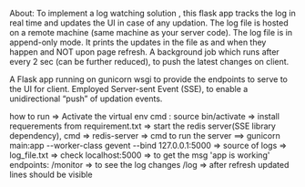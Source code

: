 
About: 
To implement a log watching solution , this flask app tracks the log in real time and updates the UI in case of any updation.
The log file is hosted on a remote machine (same machine as your server code). The log file is in append-only mode.
It prints the updates in the file as and when they happen and NOT upon page refresh. A background job which runs after every 2 sec (can be further reduced), to push the latest changes on client. 


A Flask app  running on gunicorn wsgi to provide the endpoints to serve to the UI for client. 
Employed Server-sent Event (SSE), to enable a unidirectional “push” of updation events.


how to run 
 => Activate the virtual env cmd : source bin/activate
 => install requerements from requirement.txt 
 => start the redis server(SSE library dependency), cmd => redis-server
 => cmd to run the server ==> gunicorn main:app --worker-class gevent --bind 127.0.0.1:5000 
 => source of logs => log_file.txt
 => check localhost:5000 => to get the msg 'app is working'
endpoints: 
    /monitor => to see the log changes
    /log => after refresh updated lines should be visible
    
